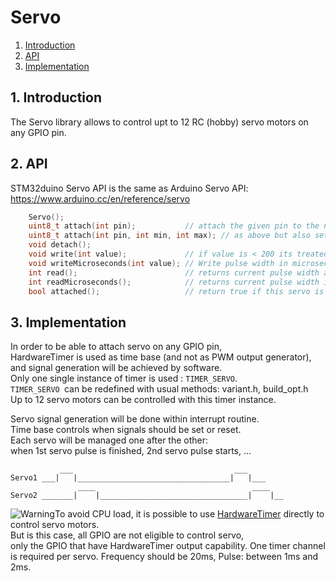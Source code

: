 # Servo
<!-- vscode-markdown-toc -->
  1. [Introduction](#Introduction)
  2. [API](#API)
  3. [Implementation](#Implementation)

<!-- vscode-markdown-toc-config
	numbering=true
	autoSave=true
	/vscode-markdown-toc-config -->
<!-- /vscode-markdown-toc -->

##  1. <a name='Introduction'></a>Introduction

The Servo library allows to control upt to 12 RC (hobby) servo motors on any GPIO pin. 

##  2. <a name='API'></a>API
STM32duino Servo API is the same as Arduino Servo API:
https://www.arduino.cc/en/reference/servo
```C++
    Servo();
    uint8_t attach(int pin);           // attach the given pin to the next free channel, sets pinMode, returns channel number or 0 if failure
    uint8_t attach(int pin, int min, int max); // as above but also sets min and max values for writes.
    void detach();
    void write(int value);             // if value is < 200 its treated as an angle, otherwise as pulse width in microseconds
    void writeMicroseconds(int value); // Write pulse width in microseconds
    int read();                        // returns current pulse width as an angle between 0 and 180 degrees
    int readMicroseconds();            // returns current pulse width in microseconds for this servo (was read_us() in first release)
    bool attached();                   // return true if this servo is attached, otherwise false
```

##  3. <a name='Implementation'></a>Implementation

In order to be able to attach servo on any GPIO pin,  
HardwareTimer is used as time base (and not as PWM output generator),  
and signal generation will be achieved by software.  
Only one single instance of timer is used : `TIMER_SERVO`.  
`TIMER_SERVO `can be redefined with usual methods: variant.h, build_opt.h  
Up to 12 servo motors can be controlled with this timer instance.

Servo signal generation will be done within interrupt routine.  
Time base controls when signals should be set or reset.  
Each servo will be managed one after the other:  
when 1st servo pulse is finished, 2nd servo pulse starts, ...
```
           ___                                    ___
Servo1 ___|   |__________________________________|   |___
               ____                                   ____
Servo2 _______|    |_________________________________|    |__
```
![Warning](https://raw.githubusercontent.com/wiki/stm32duino/wiki/img/Warning-icon.png)To avoid CPU load, it is possible to use [HardwareTimer](https://github.com/stm32duino/wiki/wiki/HardwareTimer-library) directly to control servo motors.  
But is this case, all GPIO are not eligible to control servo,  
only the GPIO that have HardwareTimer output capability.
One timer channel is required per servo.
Frequency should be 20ms, Pulse: between 1ms and 2ms.
